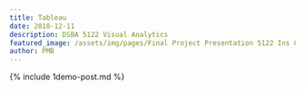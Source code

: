 ```yaml
---
title: Tableau
date: 2018-12-11
description: DSBA 5122 Visual Analytics
featured_image: /assets/img/pages/Final Project Presentation 5122 Ins Comp.png
author: PMB
---
```


{% include 1demo-post.md %}

